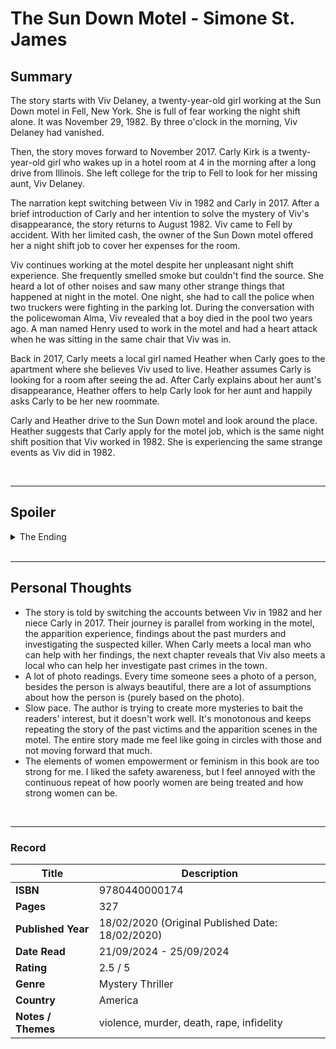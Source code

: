 # The Sun Down Motel - Simone St. James

## Summary
The story starts with Viv Delaney, a twenty-year-old girl working at the Sun Down motel in Fell, New York. She is full of fear working the night shift alone. It was November 29, 1982. By three o'clock in the morning, Viv Delaney had vanished.

Then, the story moves forward to November 2017. Carly Kirk is a twenty-year-old girl who wakes up in a hotel room at 4 in the morning after a long drive from Illinois. She left college for the trip to Fell to look for her missing aunt, Viv Delaney.

The narration kept switching between Viv in 1982 and Carly in 2017. After a brief introduction of Carly and her intention to solve the mystery of Viv's disappearance, the story returns to August 1982. Viv came to Fell by accident. With her limited cash, the owner of the Sun Down motel offered her a night shift job to cover her expenses for the room. 

Viv continues working at the motel despite her unpleasant night shift experience. She frequently smelled smoke but couldn't find the source. She heard a lot of other noises and saw many other strange things that happened at night in the motel. One night, she had to call the police when two truckers were fighting in the parking lot. During the conversation with the policewoman Alma, Viv revealed that a boy died in the pool two years ago. A man named Henry used to work in the motel and had a heart attack when he was sitting in the same chair that Viv was in.

Back in 2017, Carly meets a local girl named Heather when Carly goes to the apartment where she believes Viv used to live. Heather assumes Carly is looking for a room after seeing the ad. After Carly explains about her aunt's disappearance, Heather offers to help Carly look for her aunt and happily asks Carly to be her new roommate.

Carly and Heather drive to the Sun Down motel and look around the place. Heather suggests that Carly apply for the motel job, which is the same night shift position that Viv worked in 1982. She is experiencing the same strange events as Viv did in 1982.

<br>

***

## Spoiler
<details>
<summary>The Ending</summary>
    
- Viv suspects Simon Hess, the travelling salesman, is the serial killer.
- Viv stabbed Simon Hess when he knew Viv was following him and also knew he had killed several women.
- With the help of Marnie (photographer) and Alma (policewoman), they buried Simon's body, and Viv vanished for thirty-five years.
- The motel is haunted and dilapidated after Betty (the ghost) is angry with the appearance of Simon's spirit and even kills his grandson, Callum.
- Viv reappears to save her niece, Carly, from the chaos of the motel. She later makes a confession about the murder of Simon and goes to jail.
</details>

<br>

***

## Personal Thoughts
- The story is told by switching the accounts between Viv in 1982 and her niece Carly in 2017. Their journey is parallel from working in the motel, the apparition experience, findings about the past murders and investigating the suspected killer. When Carly meets a local man who can help with her findings, the next chapter reveals that Viv also meets a local who can help her investigate past crimes in the town.
- A lot of photo readings. Every time someone sees a photo of a person, besides the person is always beautiful, there are a lot of assumptions about how the person is (purely based on the photo).
- Slow pace. The author is trying to create more mysteries to bait the readers' interest, but it doesn't work well. It's monotonous and keeps repeating the story of the past victims and the apparition scenes in the motel. The entire story made me feel like going in circles with those and not moving forward that much.
- The elements of women empowerment or feminism in this book are too strong for me. I liked the safety awareness, but I feel annoyed with the continuous repeat of how poorly women are being treated and how strong women can be.
<br>

***

### Record
| Title | Description |
| -- | -- |
| **ISBN** | 9780440000174 |
| **Pages** | 327 |
| **Published Year** | 18/02/2020 (Original Published Date: 18/02/2020) |
| **Date Read** | 21/09/2024 - 25/09/2024 |
| **Rating** | 2.5 / 5 |
| **Genre** | Mystery Thriller |
| **Country** | America |
| **Notes / Themes** | violence, murder, death, rape, infidelity | 
